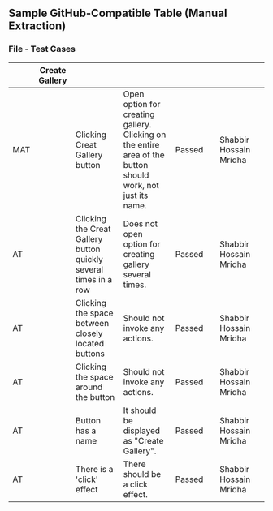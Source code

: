## Sample GitHub-Compatible Table (Manual Extraction)
### File - Test Cases

|  | Create Gallery |  |  |  |  |  |  |
| --- | --- | --- | --- | --- | --- | --- | --- |
| MAT |  | Clicking Creat Gallery button | Open option for creating gallery.<br>Clicking on the entire area of the button should work, not just its name. | Passed |  | Shabbir Hossain Mridha |  |
| AT |  | Clicking the Creat Gallery  button quickly several times in a row | Does not open option for creating gallery several times. | Passed |  | Shabbir Hossain Mridha |  |
| AT |  | Clicking the space between closely located buttons | Should not invoke any actions. | Passed |  | Shabbir Hossain Mridha |  |
| AT |  | Clicking the space around the button | Should not invoke any actions. | Passed |  | Shabbir Hossain Mridha |  |
| AT |  | Button has a name | It should be displayed as "Create Gallery". | Passed |  | Shabbir Hossain Mridha |  |
| AT |  | There is a 'click' effect | There should be a click effect. | Passed |  | Shabbir Hossain Mridha |  |